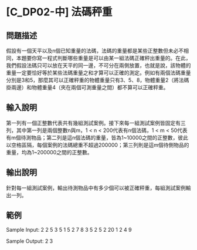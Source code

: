 # [C_DP02-中] 法碼秤重

##  問題描述
假設有一個天平以及n個已知重量的法碼，法碼的重量都是某些正整數但未必不相同，本題要你寫一程式判斷哪些重量是可以由某一組法碼正確秤出重量的。在此，我們假設法碼只可以放在天平的同一邊，不可分在兩側放置，也就是說，該物體的重量一定要恰好等於某些法碼重量之和才算可以正確的測定。例如有兩個法碼重量分別是3和5，那麼其可以正確秤重的物體重量只有3、5、8，物體重量2（將法碼掛兩邊）和物體重量4（夾在兩個可測重量之間）都不算可以正確秤重。

##  輸入說明
第一列有一個正整數代表共有幾組測試案例。接下來每一組測試案例皆固定有三列，其中第一列是兩個整數n與m，1 < n < 200代表有n個法碼，1 < m < 50代表有m個待測物品；第二列是這n個法碼的重量，皆為1\~10000之間的正整數，彼此以空格區隔，每個案例的法碼總重不超過200000；第三列則是這m個待側物品的重量，均為1\~200000之間的正整數。

##  輸出說明

針對每一組測試案例，輸出待測物品中有多少個可以被正確秤重，每組測試案例輸出一列。

##  範例
Sample Input:
2
2 5
3 5
1 5 2 7 8
3 5
2 5 2
20 1 2 4 9

Sample Output:
2
3
